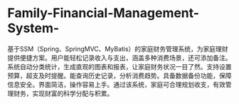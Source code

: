 # Family-Financial-Management-System-
基于SSM（Spring、SpringMVC、MyBatis）的家庭财务管理系统，为家庭理财提供便捷方案。用户能轻松记录收入与支出，涵盖多种消费场景，还可添加备注。系统自动分类统计，生成直观的图表和报表，让家庭财务状况一目了然。支持设置预算，超支及时提醒。能查询历史记录，分析消费趋势。具备数据备份功能，保障信息安全。界面简洁，操作容易上手。通过该系统，家庭可合理规划收支，有效管理财务，实现财富的科学分配与积累。 
